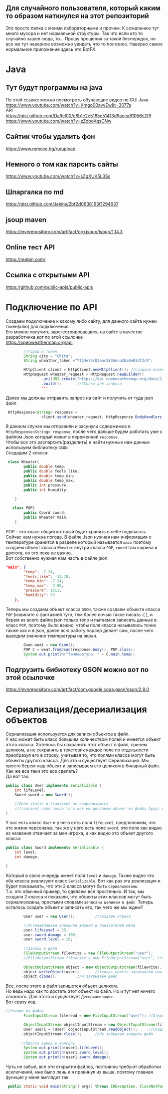 ## Для случайного пользователя, который каким то образом наткнулся на этот репозиторий
Это просто папка с моими лабораторными и прочим. К сожалению тут много мусора и нет нормальной структуры. Так что если кто то случайно зашел сюда, то... Прошу прощения за такой беспорядок, но все же тут наверное возможно увидеть что то полезное. Наверно самое нормальное приложение здесь это BotFX.
# Java
## Тут будут программы на java
По этой ссылке можно посмотреть обучающие видео по GUI Java  
https://www.youtube.com/watch?v=Kmgo00avvEw&t=3077s  
API  
https://gist.github.com/Da9el00/e8b1c2e5185e51413d9acea81056c2f9  
https://www.youtube.com/watch?v=zZoboXqsCNw

## Сайтик чтобы удалить фон
https://www.remove.bg/ru/upload  
## Немного о том как парсить сайты  
https://www.youtube.com/watch?v=sZgXUK5L3Ss

## Шпаргалка по md   
https://gist.github.com/Jekins/2bf2d0638163f1294637

## jsoup maven  
https://mvnrepository.com/artifact/org.jsoup/jsoup/1.14.3  
## Online тест API  
https://reqbin.com/  
## Ссылка с открытыми API  
https://github.com/public-apis/public-apis
# Подключение по API  
Создаем подключение к какому либо сайту, для данного сайта нужен токен(клю) для подключения.  
Его можно получить зарегестрировавшись на сайте в качестве разработчика вот по этой ссылочке  
https://openweathermap.org/api
```java
        //город и токен
        String city = "Chita";
        String wheather_token ="7f24e73c03eac583deaa26a0e83df2c9";

        HttpClient client = HttpClient.newHttpClient(); //создали клиент, который отправляет запросы
        HttpRequest wheater_request = HttpRequest.newBuilder()
                .uri(URI.create("https://api.openweathermap.org/data/2.5/weather?q=" + city +"&appid=" + wheather_token + "&units=metric"))
                .build();       //ССылка для запроса
                '''
```
Далее мы должны отправить запрос на сайт и получить от туда json файл
```java
 HttpResponse<String> response =
                client.send(wheater_request, HttpResponse.BodyHandlers.ofString()); //отправляем запрос и сохраняем в response
```
В данном случае мы отправили и засунули содержимое в ``` HttpResponse<String> response ```, после чего дальше будем работать уже с файлом Json который лежит в переменной ``` response ```.  
Чтобы все это распарсить(разделить) и найти нужные нам данные используем библиотеку ```GSON```.  
Создадим 2 класса:
```java
 class Wheater{
        public double temp;
        public double feels_like;
        public double temp_min;
        public double temp_max;
        public int pressure;
        public int humidity;

    }
    
   class POP{
        public Coord coord;
        public Wheater main;
    }
```
POP - это класс общий который будет хранить в себе подклассы. Сейчас нам нужна погода. В файле Json нужная нам информация о температуре хранится в разделе который называется ```main``` поэтому создаем объект класса ```Wheater``` внутри класса ```POP```, ```coord``` там ширина и долгота, но это пока не важно.  
Вот собственно нужная нам часть в файле json:
```json
"main": {
        "temp": -7.24,
        "feels_like": -13.18,
        "temp_min": -7.24,
        "temp_max": -7.06,
        "pressure": 1011,
        "humidity": 53
    },
```
Теперь мы создаем объект класса ```GSON```, также создаем объекта класса ```POP``` (извините с фантазией туго, тем более ночью такое писать :( ), и берем из всего файла json только тело и пытаемся записать данные в класс ```POP```, поэтому было важно, чтобы поля класса назывались точно также как и в json, далее всю работу парсер делает сам, после чего выводим значение температуры на экран.
```java
        Gson weat = new Gson();
        POP C = weat.fromJson(response.body(), POP.class);
        System.out.println("Температура: " + C.main.temp);
```        
## Подгрузить бибиотеку GSON можно вот по этой ссылочке  
https://mvnrepository.com/artifact/com.google.code.gson/gson/2.9.0  
# Сериализация/десериализация объектов  
Сериализация используется для записи объектов в файл.  
У нас может быть класс большим количеством полей и имеется объект этого класса. Хотелось бы сохранить этот объект в файл, причем целиком, а не сохранять в текстовик каждое поле по отдельности преобразуя его в строку, учитывая то, что полями класса могут быть объекты другого класса. Для это и существует Сериализация. Мы просто берем наш объект и записываем его целиком в бинарный файл.  
Как же все таки это все сделать?  
Да вот так:
```java
public class User implements Serializable {
    int lifeLevel;
    Sword sword = new Sword();

    //Поля static и transient не сеарилизуются
    //transient поля после того как мы достанем объект из файла будут иметь значения по умолчанию
}
```   
У нас есть класс ```User``` и у него есть поля ```lifeLevel```, предположим, что это жизни персонажа, так же у него есть поле ```sword```, это поле как видно из названия отвечает за меч игрока, и как видно это объект другого класса
```java
public class Sword implements Serializable {
    int level;
    int damage;

}
```
Который в свою очередь имеет поля ```level``` и ```damage```. Также видно что оба класса реализуют класс ```Serializable```. Вот как раз эта реализация и будет показывать, что эти 2 класса могут быть `Сериализованы`.   
Т.к. это обычный пример, то сделаем все простенько. И так, мы создали 2 класса и показали, что объекты этих классов могут быть сериализованы, простыми словами `записаны целиком в файл`. Теперь осталось создать объект и записать его, так чего же мы ждем?   
```java
        User user = new User();         //Создаем игрока

        //Устанавливаем значения жизней и показателей меча
        user.lifeLevel = 55;            
        user.sword.damage = 100;
        user.sword.level = 10;
        
        //Запись в файл
        FileOutputStream filewrite = new FileOutputStream("user");      //Создаем файл для записи(если уже есть файл, то он таким образом перезапишется
        //FileOutputStream filewrite = new FileOutputStream("user", true);      //Таким образом откроет для записи в конеце файла и сохранит, то что уже было записано ранее
        
        ObjectOutputStream object = new ObjectOutputStream(filewrite);  //Создаем объект для записи объектов в файл
        object.writeObject(user);       //теперь просто записываем наш объект
        object.close();         //и закрываем файл

```
Все, после этого в файл запишется объект целиком.  
Но ведь надо как то достать этот объект из файл. Но и тут нет ничего сложного. Для этого и существует `Десериализация`.  
Вот сразу код
```java
//Чтение из файла
        FileInputStream fileread = new FileInputStream("user"); //Открываем файл для чтения

        ObjectInputStream objectInputStream = new ObjectInputStream(fileread);  //создаем объект для чтения именно объектов
        User user1 = (User) objectInputStream.readObject();     //Создаем новый объект игрока и записываем его из файла
        objectInputStream.close();      //Не забываем закрыть файл
       
       //Просто вывод в консоль
        System.out.println(user1.lifeLevel);
        System.out.println(user1.sword.level);
        System.out.println(user1.sword.damage);
```
Чуть не забыл, все эти открытия файлов, постоянно требуют обработки исключений, мне было лень и я прокинул их выше, поэтому главная функция у меня выглядит так
```java
 public static void main(String[] args) throws IOException, ClassNotFoundException {
```

    
 


